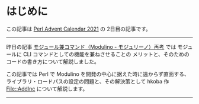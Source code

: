# はじめに

この記事は [Perl Advent Calendar 2021](https://qiita.com/advent-calendar/2021/perl) の 2日目の記事です。

- - - -

昨日の記事 [モジュール兼コマンド（Modulino - モジュリーノ）再考](https://hkoba.github.io/perl/adv2021-1/book/index.html) では
モジュールに CLI コマンドとしての機能を兼ねさせることの
メリットと、そのためのコードの書き方について解説しました。

この記事では Perl で Modulino を開発の中心に据えた時に遠からず直面する、
ライブラリ・ロードパスの設定の問題と、その解決策として hkoba 作
[File::AddInc](https://metacpan.org/dist/File-AddInc/view/lib/File/AddInc.pod) について解説します。

- - - -


